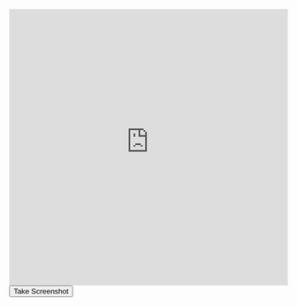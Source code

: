 <!DOCTYPE html>
<html>
<head>
	<meta charset="utf-8">
	<meta name="viewport" content="width=device-width, initial-scale=1">
	<title></title>
	<script type="text/javascript" src="https://cdnjs.cloudflare.com/ajax/libs/html2canvas/1.4.1/html2canvas.min.js"></script>
</head>
<body>
	<iframe src="https://www.brainwareuniversity.ac.in/studentselfservice/" frameborder="0" width="100%" height="500"></iframe>
	<button onclick="takeScreenshot()">Take Screenshot</button>
</body>
<script type="text/javascript">
	function takeScreenshot() {
		html2canvas(document.querySelector("body")).then(canvas => {
			const link = document.createElement("a");
			link.download = "screenshot.png";
			link.href = canvas.toDataURL('image/png');
			link.click();
		});
	}
</script>
</html>


